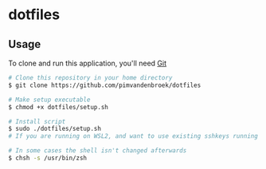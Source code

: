 # dotfiles

## Usage

To clone and run this application, you'll need [Git](https://git-scm.com)

```bash
# Clone this repository in your home directory
$ git clone https://github.com/pimvandenbroek/dotfiles

# Make setup executable
$ chmod +x dotfiles/setup.sh

# Install script
$ sudo ./dotfiles/setup.sh
# If you are running on WSL2, and want to use existing sshkeys running in pageant, choose yes

# In some cases the shell isn't changed afterwards
$ chsh -s /usr/bin/zsh
```
